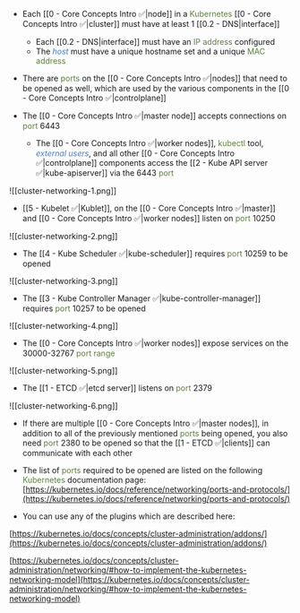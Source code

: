- Each [[0 - Core Concepts Intro ✅|node]] in a <span style="color:#5c7e3e">Kubernetes</span> [[0 - Core Concepts Intro ✅|cluster]] must have at least 1 [[0.2 - DNS|interface]]
	- Each [[0.2 - DNS|interface]] must have an <span style="color:#5c7e3e">IP address</span> configured
	- The <i><span style="color:#477bbe">host</span></i> must have a unique hostname set and a unique <span style="color:#5c7e3e">MAC address</span>

- There are <span style="color:#5c7e3e">ports</span> on the [[0 - Core Concepts Intro ✅|nodes]] that need to be opened as well, which are used by the various components in the [[0 - Core Concepts Intro ✅|controlplane]]

- The [[0 - Core Concepts Intro ✅|master node]] accepts connections on <span style="color:#5c7e3e">port</span> 6443
	- The [[0 - Core Concepts Intro ✅|worker nodes]], <span style="color:#5c7e3e">kubectl</span> tool, <i><span style="color:#477bbe">external users</span></i>, and all other [[0 - Core Concepts Intro ✅|controlplane]] components access the [[2 - Kube API server ✅|kube-apiserver]] via the 6443 <span style="color:#5c7e3e">port</span>

![[cluster-networking-1.png]]

- [[5 - Kubelet ✅|Kublet]], on the [[0 - Core Concepts Intro ✅|master]] and [[0 - Core Concepts Intro ✅|worker nodes]] listen on <span style="color:#5c7e3e">port</span> 10250

![[cluster-networking-2.png]]

- The [[4 - Kube Scheduler ✅|kube-scheduler]] requires <span style="color:#5c7e3e">port</span> 10259 to be opened

![[cluster-networking-3.png]]

- The [[3 - Kube Controller Manager ✅|kube-controller-manager]] requires <span style="color:#5c7e3e">port</span> 10257 to be opened

![[cluster-networking-4.png]]

- The [[0 - Core Concepts Intro ✅|worker nodes]] expose services on the 30000-32767 <span style="color:#5c7e3e">port range</span>

![[cluster-networking-5.png]]

- The [[1 - ETCD ✅|etcd server]] listens on <span style="color:#5c7e3e">port</span> 2379

![[cluster-networking-6.png]]

- If there are multiple [[0 - Core Concepts Intro ✅|master nodes]], in addition to all of the previously mentioned <span style="color:#5c7e3e">ports</span> being opened, you also need <span style="color:#5c7e3e">port</span> 2380 to be opened so that the [[1 - ETCD ✅|clients]] can communicate with each other

- The list of <span style="color:#5c7e3e">ports</span> required to be opened are listed on the following <span style="color:#5c7e3e">Kubernetes</span> documentation page:
[https://kubernetes.io/docs/reference/networking/ports-and-protocols/](https://kubernetes.io/docs/reference/networking/ports-and-protocols/)

- You can use any of the plugins which are described here:

[https://kubernetes.io/docs/concepts/cluster-administration/addons/](https://kubernetes.io/docs/concepts/cluster-administration/addons/)

[https://kubernetes.io/docs/concepts/cluster-administration/networking/#how-to-implement-the-kubernetes-networking-model](https://kubernetes.io/docs/concepts/cluster-administration/networking/#how-to-implement-the-kubernetes-networking-model)